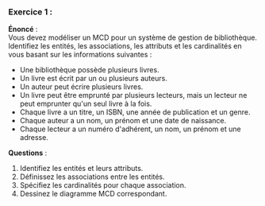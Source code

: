 ### **Exercice 1 :**

**Énoncé** :  
Vous devez modéliser un MCD pour un système de gestion de bibliothèque. Identifiez les entités, les associations, les attributs et les cardinalités en vous basant sur les informations suivantes :  
- Une bibliothèque possède plusieurs livres.  
- Un livre est écrit par un ou plusieurs auteurs.  
- Un auteur peut écrire plusieurs livres.  
- Un livre peut être emprunté par plusieurs lecteurs, mais un lecteur ne peut emprunter qu'un seul livre à la fois.  
- Chaque livre a un titre, un ISBN, une année de publication et un genre.  
- Chaque auteur a un nom, un prénom et une date de naissance.  
- Chaque lecteur a un numéro d'adhérent, un nom, un prénom et une adresse.  

**Questions** :  
1. Identifiez les entités et leurs attributs.  
2. Définissez les associations entre les entités.  
3. Spécifiez les cardinalités pour chaque association.  
4. Dessinez le diagramme MCD correspondant.